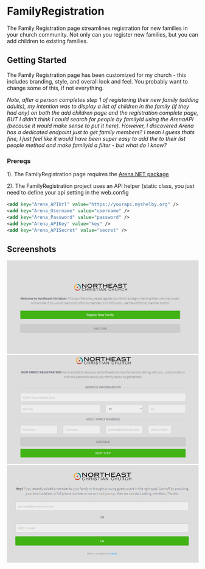 # FamilyRegistration
The Family Registration page streamlines registration for new families in your church community. Not only can you register new families, but you can add children to existing families.

Getting Started
--------
The Family Registration page has been customized for my church - this includes branding, style, and overall look and feel. You probably want to change some of this, if not everything.

*Note, after a person completes step 1 of registering their new family (adding adults), my intention was to display a list of children in the family (if they had any) on both the add children page and the registration complete page, BUT I didn't think I could search for people by familyId using the ArenaAPI (because it would make sense to put it here). However, I discovered Arena has a dedicated endpoint just to get family members? I mean I guess thats fine, I just feel like it would have been super easy to add the to their list people method and make familyId a filter - but what do I know?*

### Prereqs
  1). The FamilyRegistration page requires the [Arena.NET package](https://github.com/evangunter/Arena.NET) 
  
  2). The FamilyRegistration project uses an API helper (static class, you just need to define your api setting in the web.config
  ```xml
<add key="Arena_APIUrl" value="https://yourapi.myshelby.org" />
<add key="Arena_Username" value="username" />
<add key="Arena_Password" value="password" />
<add key="Arena_APIKey" value="key" />
<add key="Arena_APISecret" value="secret" />
```
Screenshots
--------
![Screenshot](https://raw.githubusercontent.com/evangunter/FamilyRegistration/master/FamilyRegistration/Content/images/screencapture1.png)
![Screenshot](https://raw.githubusercontent.com/evangunter/FamilyRegistration/master/FamilyRegistration/Content/images/screencapture2.png)
![Screenshot](https://raw.githubusercontent.com/evangunter/FamilyRegistration/master/FamilyRegistration/Content/images/screencapture3.png)
